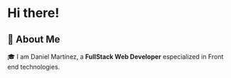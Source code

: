 # Hi there!

## 🚀 About Me

🎓 I am Daniel Martínez, a **FullStack Web Developer** especialized in Front end technologies.

